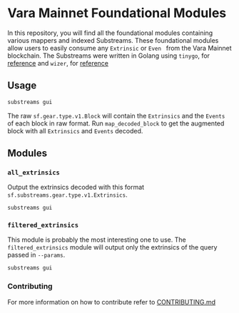 # Vara Mainnet Foundational Modules

In this repository, you will find all the foundational modules containing various mappers and indexed Substreams. These foundational modules allow users to easily consume any `Extrinsic` or `Even ` from the Vara Mainnet blockchain. The Substreams were written in Golang using `tinygo`, for [reference](https://tinygo.org/) and `wizer`, for [reference](https://github.com/bytecodealliance/wizer?tab=readme-ov-file#install)

## Usage

```bash
substreams gui
```

The raw `sf.gear.type.v1.Block` will contain the `Extrinsics` and the `Events` of each block in raw format. Run `map_decoded_block` to get the augmented block with all `Extrinsics` and `Events` decoded.

## Modules

### `all_extrinsics`

Output the extrinsics decoded with this format `sf.substreams.gear.type.v1.Extrinsics`.

```bash
substreams gui
```

### `filtered_extrinsics`

This module is probably the most interesting one to use. The `filtered_extrinsics` module will output only the extrinsics of the query passed in `--params`.

```bash
substreams gui
```

### Contributing

For more information on how to contribute refer to [CONTRIBUTING.md](CONTRIBUTING.md)

